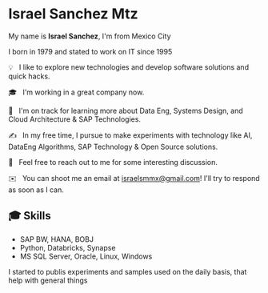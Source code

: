 # Israel Sanchez Mtz

My name is **Israel Sanchez**, I'm from Mexico City

I born in 1979 and stated to work on IT since 1995


💡 &nbsp; I like to explore new technologies and develop software solutions and quick hacks.

🎓 &nbsp; I'm working in a great company now.

🌱 &nbsp; I'm on track for learning more about Data Eng, Systems Design, and Cloud Architecture & SAP Technologies.

✍️ &nbsp; In my free time, I pursue to make experiments with technology like AI, DataEng Algorithms, SAP Technology & Open Source solutions.

💬 &nbsp; Feel free to reach out to me for some interesting discussion.

✉️ &nbsp; You can shoot me an email at israelsmmx@gmail.com! I'll try to respond as soon as I can.

## 🎓 Skills
-  SAP BW, HANA, BOBJ
-  Python, Databricks, Synapse
-  MS SQL Server, Oracle, Linux, Windows
  
I started to publis experiments and samples used on the daily basis, that help with general things

